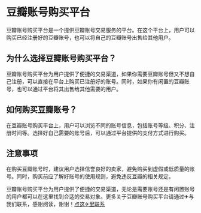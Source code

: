# 豆瓣账号购买平台

豆瓣账号购买平台是一个提供豆瓣账号交易服务的平台。在这个平台上，用户可以购买已经注册好的豆瓣账号，也可以将自己的豆瓣账号出售给其他用户。

## 为什么选择豆瓣账号购买平台？

豆瓣账号购买平台为用户提供了便捷的交易渠道，如果你需要豆瓣账号但又不想自己注册，可以直接在平台上购买已注册好的账号。同时，如果你有闲置的豆瓣账号，也可以通过平台将其出售给其他需要的用户。

## 如何购买豆瓣账号？

在豆瓣账号购买平台上，用户可以浏览不同的账号信息，包括账号等级、积分、注册时间等。选择好自己需要的账号后，可以通过平台提供的支付方式进行购买。

## 注意事项

在购买豆瓣账号时，建议用户选择信誉良好的卖家，避免购买到虚假或低质量的账号。同时，购买前应了解好账号的使用规则，避免违反豆瓣的相关规定。

豆瓣账号购买平台为用户提供了便捷的交易渠道，无论是需要账号还是有闲置账号的用户都可以在这里找到合适的交易对象。更多关于豆瓣账号购买平台请通过✈与我们联系，感谢阅读，谢谢！[点这✈里联系](https://www.k02.cc)